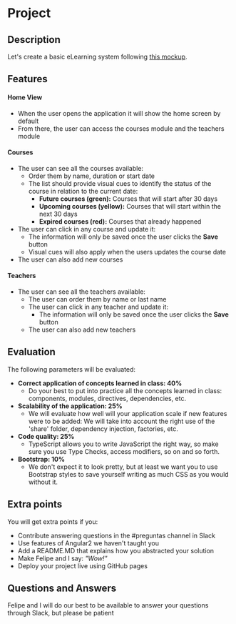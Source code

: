 # Project

## Description

Let's create a basic eLearning system following [this mockup](https://app.moqups.com/angular2/eFWZ0QkYjX/view/page/a3ee94602).

## Features

#### Home View
- When the user opens the application it will show the home screen by default
- From there, the user can access the courses module and the teachers module

#### Courses
- The user can see all the courses available:
	- Order them by name, duration or start date
	- The list should provide visual cues to identify the status of the course in relation to the current date:
		- **Future courses (green):** Courses that will start after 30 days
		- **Upcoming courses (yellow):** Courses that will start within the next 30 days
		- **Expired courses (red):** Courses that already happened
- The user can click in any course and update it:
	- The information will only be saved once the user clicks the **Save** button
	- Visual cues will also apply when the users updates the course date
- The user can also add new courses

#### Teachers
- The user can see all the teachers available:
	- The user can order them by name or last name
	- The user can click in any teacher and update it:
		- The information will only be saved once the user clicks the **Save** button
	- The user can also add new teachers

## Evaluation
The following parameters will be evaluated:
- **Correct application of concepts learned in class: 40%**
	- Do your best to put into practice all the concepts learned in class: components, modules, directives, dependencies, etc.
- **Scalability of the application: 25%**
	- We will evaluate how well will your application scale if new features were to be added: We will take into account the right use of the 'share' folder, dependency injection, factories, etc.
- **Code quality: 25%**
	- TypeScript allows you to write JavaScript the right way, so make sure you use Type Checks, access modifiers, so on and so forth.
- **Bootstrap: 10%**
	- We don't expect it to look pretty, but at least we want you to use Bootstrap styles to save yourself writing as much CSS as you would without it.

## Extra points
You will get extra points if you:
- Contribute answering questions in the #preguntas channel in Slack
- Use features of Angular2 we haven't taught you
- Add a README.MD that explains how you abstracted your solution
- Make Felipe and I say: *"Wow!"*
- Deploy your project live using GitHub pages

## Questions and Answers
Felipe and I will do our best to be available to answer your questions through Slack, but please be patient
